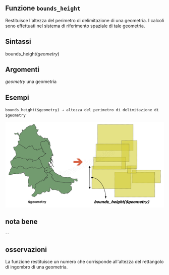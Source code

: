 ## Funzione `bounds_height`

Restituisce l'altezza del perimetro di delimitazione di una geometria. I calcoli sono effettuati nel sistema di riferimento spaziale di tale geometria.

## Sintassi

bounds_height(*geometry*)

## Argomenti

*geometry* una geometria

## Esempi

`bounds_height($geometry) → altezza del perimetro di delimitazione di $geometry`

![](/img/geometria/bounds/bounds_height1.png)

## nota bene

--

## osservazioni

La funzione restituisce un numero che corrisponde all'altezza del rettangolo di ingombro di una geometria.

